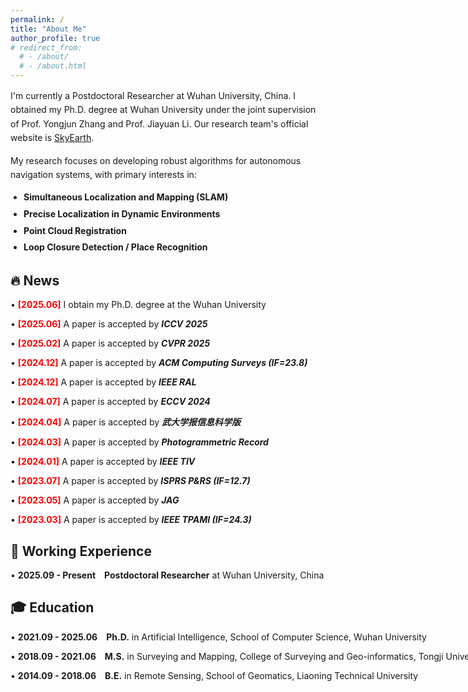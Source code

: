 ```yaml
---
permalink: /
title: "About Me"
author_profile: true
# redirect_from: 
  # - /about/
  # - /about.html
---
```

<div class="about-intro" style="max-width: 1000px; margin: 0; line-height: 1.6;">
  <p style="margin-bottom: 1em;">
    I'm currently a Postdoctoral Researcher at Wuhan University, China. I obtained my Ph.D. degree at Wuhan University under the joint supervision of Prof. Yongjun Zhang and Prof. Jiayuan Li. Our research team's official website is <a href="https://skyearth.org/">SkyEarth</a>.
  </p>
  <p style="margin-bottom: 1em;">
    My research focuses on developing robust algorithms for autonomous navigation systems, with primary interests in:
  </p>
  <ul style="margin-top: 0.5em; padding-left: 1.5em;">
    <li style="margin-bottom: 0.3em;"><strong>Simultaneous Localization and Mapping (SLAM)</strong></li>
    <li style="margin-bottom: 0.3em;"><strong>Precise Localization in Dynamic Environments</strong></li>
    <li style="margin-bottom: 0.3em;"><strong>Point Cloud Registration</strong></li>
    <li><strong>Loop Closure Detection / Place Recognition</strong></li>
  </ul>
</div>


## 🔥 News
<p style="white-space: nowrap; margin-bottom: 0.3em;">
  • <strong><span style="color: red; font-weight: bold;">[2025.06]</span></strong> I obtain my Ph.D. degree at the Wuhan University</p> 

<p style="white-space: nowrap; margin-bottom: 0.3em;">   
 • <strong><span style="color: red; font-weight: bold;">[2025.06]</span></strong> A paper is accepted by <strong><em>ICCV 2025</em></strong> 
</p> 

<p style="white-space: nowrap; margin-bottom: 0.3em;">   
  • <strong><span style="color: red; font-weight: bold;">[2025.02]</span></strong> A paper is accepted by <strong><em>CVPR 2025</em></strong> 
</p> 

<p style="white-space: nowrap; margin-bottom: 0.3em;">   
  • <strong><span style="color: red; font-weight: bold;">[2024.12]</span></strong> A paper is accepted by <strong><em>ACM Computing Surveys (IF=23.8)</em></strong> </p> 

<p style="white-space: nowrap; margin-bottom: 0.3em;">   
  • <strong><span style="color: red; font-weight: bold;">[2024.12]</span></strong> A paper is accepted by <strong><em>IEEE RAL</em></strong> </p> 

<p style="white-space: nowrap; margin-bottom: 0.3em;">   
  • <strong><span style="color: red; font-weight: bold;">[2024.07]</span></strong> A paper is accepted by <strong><em>ECCV 2024</em></strong> </p> 

<p style="white-space: nowrap; margin-bottom: 0.3em;">   
  • <strong><span style="color: red; font-weight: bold;">[2024.04]</span></strong> A paper is accepted by <strong><em>武大学报信息科学版</em></strong> </p> 

<p style="white-space: nowrap; margin-bottom: 0.3em;">  
  • <strong><span style="color: red; font-weight: bold;">[2024.03]</span></strong> A paper is accepted by <strong><em>Photogrammetric Record</em></strong> </p> 

<p style="white-space: nowrap; margin-bottom: 0.3em;">   • <strong><span style="color: red; font-weight: bold;">[2024.01]</span></strong> A paper is accepted by <strong><em>IEEE TIV</em></strong> </p> 

<p style="white-space: nowrap; margin-bottom: 0.3em;">   
  • <strong><span style="color: red; font-weight: bold;">[2023.07]</span></strong> A paper is accepted by <strong><em>ISPRS P&RS (IF=12.7)</em></strong> </p> 

<p style="white-space: nowrap; margin-bottom: 0.3em;">   
  • <strong><span style="color: red; font-weight: bold;">[2023.05]</span></strong> A paper is accepted by <strong><em>JAG</em></strong> </p> 

<p style="white-space: nowrap; margin-bottom: 0.3em;">   
  • <strong><span style="color: red; font-weight: bold;">[2023.03]</span></strong> A paper is accepted by <strong><em>IEEE TPAMI (IF=24.3)</em></strong></p>

## 💼 Working Experience
<p style="white-space: nowrap; margin-bottom: 0.5em;">
  • <strong>2025.09 - Present</strong> <strong>Postdoctoral Researcher</strong> at Wuhan University, China</p> 

## 🎓 Education
<p style="white-space: nowrap; margin-bottom: 0.5em;">
  • <strong>2021.09 - 2025.06</strong> <strong>Ph.D.</strong> in Artificial Intelligence, School of Computer Science, Wuhan University</p> 

<p style="white-space: nowrap; margin-bottom: 0.5em;">
  • <strong>2018.09 - 2021.06</strong> <strong>M.S.</strong> in Surveying and Mapping, College of Surveying and Geo-informatics, Tongji University</p> 

<p style="white-space: nowrap; margin-bottom: 0.5em;">
  • <strong>2014.09 - 2018.06</strong> <strong>B.E.</strong> in Remote Sensing, School of Geomatics, Liaoning Technical University</p>